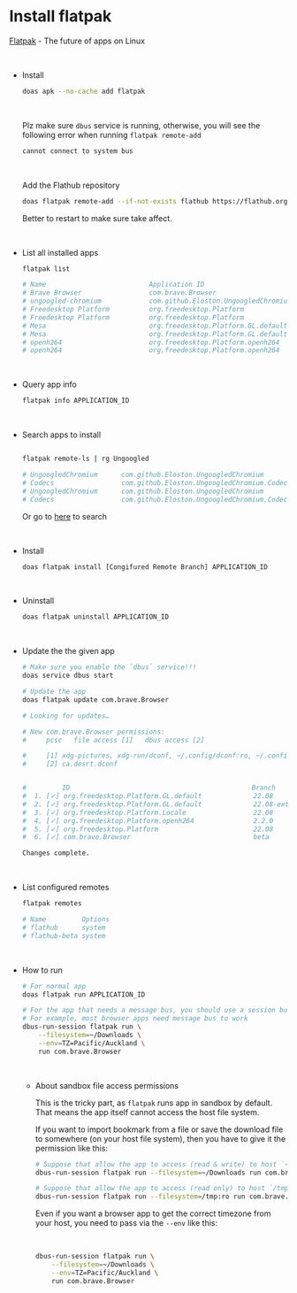 # Install flatpak

[Flatpak](https://flatpak.org/) - The future of apps on Linux

</br>

- Install

    ```bash
    doas apk --no-cache add flatpak
    ```

    </br>


    Plz make sure `dbus` service is running, otherwise, you will see the following
    error when running `flatpak remote-add`

    ```bash
    cannot connect to system bus
    ```

    </br>

    Add the Flathub repository

    ```bash
    doas flatpak remote-add --if-not-exists flathub https://flathub.org/repo/flathub.flatpakrepo
    ```

    Better to restart to make sure take affect.

    </br>


- List all installed apps

    ```bash
    flatpak list

    # Name                          Application ID                                Version                Branch          Origin               Installation
    # Brave Browser                 com.brave.Browser                             1.47.99                beta            flathub-beta         system
    # ungoogled-chromium            com.github.Eloston.UngoogledChromium          88.0.4324.183          beta            flathub-beta         system
    # Freedesktop Platform          org.freedesktop.Platform                      20.08.21               20.08           flathub              system
    # Freedesktop Platform          org.freedesktop.Platform                      22.08.3                22.08           flathub              system
    # Mesa                          org.freedesktop.Platform.GL.default           21.1.8                 20.08           flathub              system
    # Mesa                          org.freedesktop.Platform.GL.default           22.1.7                 22.08           flathub              system
    # openh264                      org.freedesktop.Platform.openh264             2.1.0                  2.0             flathub              system
    # openh264                      org.freedesktop.Platform.openh264             2.1.0                  2.2.0           flathub              system
    ```

    </br>

- Query app info

    ```bash
    flatpak info APPLICATION_ID
    ```

    </br>

- Search apps to install

    ```bash

    flatpak remote-ls | rg Ungoogled

    # UngoogledChromium      com.github.Eloston.UngoogledChromium           stable  x86_64  flathub
    # Codecs                 com.github.Eloston.UngoogledChromium.Codecs    stable  x86_64  flathub
    # UngoogledChromium      com.github.Eloston.UngoogledChromium           beta    x86_64  flathub-beta
    # Codecs                 com.github.Eloston.UngoogledChromium.Codecs    beta    x86_64  flathub-beta
    ```

    Or go to [here](https://flathub.org/home) to search

    </br>

- Install

    ```bash
    doas flatpak install [Congifured Remote Branch] APPLICATION_ID
    ```

    </br>

- Uninstall

    ```bash
    doas flatpak uninstall APPLICATION_ID
    ```

    </br>

- Update the the given app

    ```bash
    # Make sure you enable the `dbus` service!!!
    doas service dbus start

    # Update the app
    doas flatpak update com.brave.Browser

    # Looking for updates…

    # New com.brave.Browser permissions:
    #     pcsc   file access [1]   dbus access [2]

    #     [1] xdg-pictures, xdg-run/dconf, ~/.config/dconf:ro, ~/.config/kioslaverc
    #     [2] ca.desrt.dconf


    #         ID                                              Branch                  Op             Remote                  Download
    #  1. [✓] org.freedesktop.Platform.GL.default             22.08                   u              flathub                 136.3 MB / 137.7 MB
    #  2. [✓] org.freedesktop.Platform.GL.default             22.08-extra             i              flathub                   9.5 MB / 137.7 MB
    #  3. [✓] org.freedesktop.Platform.Locale                 22.08                   u              flathub                   9.9 MB / 333.2 MB
    #  4. [✓] org.freedesktop.Platform.openh264               2.2.0                   u              flathub                 616.9 kB / 944.3 kB
    #  5. [✓] org.freedesktop.Platform                        22.08                   u              flathub                 137.1 MB / 214.5 MB
    #  6. [✓] com.brave.Browser                               beta                    u              flathub-beta            154.3 MB / 154.8 MB

    Changes complete.
    ```

    </br>

- List configured remotes

    ```bash
    flatpak remotes

    # Name         Options
    # flathub      system
    # flathub-beta system
    ```

    </br>


- How to run

    ```bash
    # For normal app
    doas flatpak run APPLICATION_ID

    # For the app that needs a message bus, you should use a session bus to run
    # For example, most browser apps need message bus to work
    dbus-run-session flatpak run \
        --filesystem=~/Downloads \
        --env=TZ=Pacific/Auckland \
        run com.brave.Browser
    ```

    </br>

    - About sandbox file access permissions

        This is the tricky part, as `flatpak` runs app in sandbox by default. That
        means the app itself cannot access the host file system.

        If you want to import bookmark from a file or save the download file to
        somewhere (on your host file system), then you have to give it the permission
        like this:

        ```bash
        # Suppose that allow the app to access (read & write) to host `~/Downloads`
        dbus-run-session flatpak run --filesystem=~/Downloads run com.brave.Browser

        # Suppose that allow the app to access (read only) to host `/tmp`
        dbus-run-session flatpak run --filesystem=/tmp:ro run com.brave.Browser
        ```

        Even if you want a browser app to get the correct timezone from your host,
        you need to pass via the `--env` like this:

        </br>

        ```bash
        dbus-run-session flatpak run \
            --filesystem=~/Downloads \
            --env=TZ=Pacific/Auckland \
            run com.brave.Browser
        ```

        </br>

